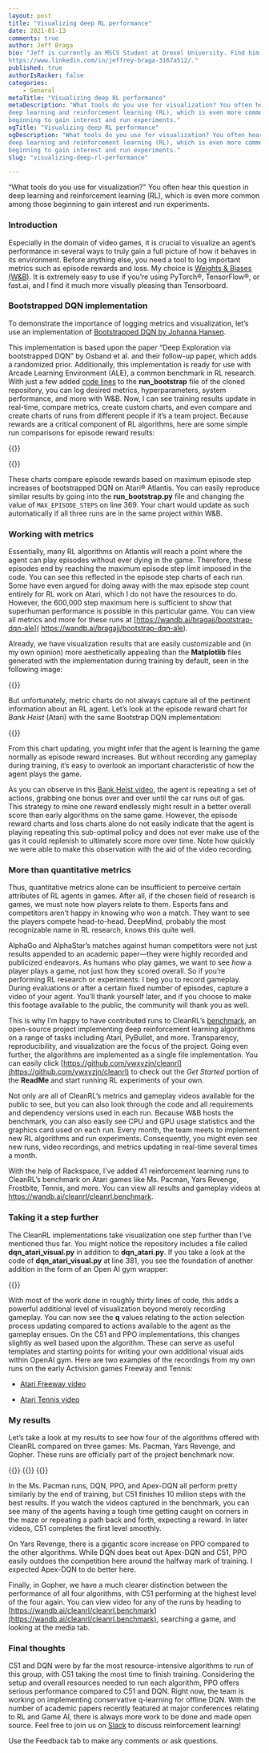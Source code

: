 ```yaml
---
layout: post
title: "Visualizing deep RL performance"
date: 2021-01-13
comments: true
author: Jeff Braga
bio: "Jeff is currently an MSCS Student at Drexel University. Find him at
https://www.linkedin.com/in/jeffrey-braga-3167a512/."
published: true
authorIsRacker: false
categories:
    - General
metaTitle: "Visualizing deep RL performance"
metaDescription: "What tools do you use for visualization? You often hear this question in
deep learning and reinforcement learning (RL), which is even more common among those
beginning to gain interest and run experiments."
ogTitle: "Visualizing deep RL performance"
ogDescription: "What tools do you use for visualization? You often hear this question in
deep learning and reinforcement learning (RL), which is even more common among those
beginning to gain interest and run experiments."
slug: "visualizing-deep-rl-performance"

---
```


“What tools do you use for visualization?" You often hear this question in deep learning
and reinforcement learning (RL), which is even more common among those beginning to gain
interest and run experiments. 

<!--more-->

### Introduction

Especially in the domain of video games, it is crucial to visualize an agent’s performance
in several ways to truly gain a full picture of how it behaves in its environment. Before
anything else, you need a tool to log important metrics such as episode rewards and loss.
My choice is [Weights & Biases (W&B)](https://wandb.ai/home). It is extremely easy to use
if you’re using PyTorch&reg;, TensorFlow&reg;, or fast.ai, and I find it much more visually
pleasing than Tensorboard. 

### Bootstrapped DQN implementation

To demonstrate the importance of logging metrics and visualization, let’s use an
implementation of [Bootstrapped DQN by Johanna Hansen](https://github.com/johannah/bootstrap_dqn).

This implementation is based upon the paper “Deep Exploration via bootstrapped DQN” by
Osband et al. and their follow-up paper, which adds a randomized prior. Additionally, this
implementation is ready for use with Arcade Learning Environment (ALE), a common benchmark
in RL research. With just a few added [code lines](https://docs.wandb.ai/integrations/pytorch)
to the **run_bootstrap** file of the cloned repository, you can log desired metrics,
hyperparameters, system performance, and more with W&B. Now, I can see training results
update in real-time, compare metrics, create custom charts, and even compare and create
charts of runs from different people if it’s a team project. Because rewards are a critical
component of RL algorithms, here are some simple run comparisons for episode reward results:

{{<img src="Picture1.png" title="" alt="">}}

{{<img src="Picture2.png" title="" alt="">}}

These charts compare episode rewards based on maximum episode step increases of bootstrapped
DQN on Atari&reg; Atlantis. You can easily reproduce similar results by going into the
**run_bootstrap.py** file and changing the value of `MAX_EPISODE_STEPS` on line 369. Your
chart would update as such automatically if all three runs are in the same project within
W&B. 

### Working with metrics

Essentially, many RL algorithms on Atlantis will reach a point where the agent can play
episodes without ever dying in the game. Therefore, these episodes end by reaching the
maximum episode step limit imposed in the code. You can see this reflected in the episode
step charts of each run. Some have even argued for doing away with the max episode step
count entirely for RL work on Atari, which I do not have the resources to do. However, the
600,000 step maximum here is sufficient to show that superhuman performance is possible in
this particular game. You can view all metrics and more for these runs at
[https://wandb.ai/bragajj/bootstrap-dqn-ale]( https://wandb.ai/bragajj/bootstrap-dqn-ale). 

Already, we have visualization results that are easily customizable and (in my own opinion)
more aesthetically appealing than the **Matplotlib** files generated with the implementation
during training by default, seen in the following image:

{{<img src="Picture3.png" title="" alt="">}}

But unfortunately, metric charts do not always capture all of the pertinent information
about an RL agent. Let’s look at the episode reward chart for *Bank Heist* (Atari) with the
same Bootstrap DQN implementation:

{{<img src="Picture4.png" title="" alt="">}}
 
From this chart updating, you might infer that the agent is learning the game normally as
episode reward increases. But without recording any gameplay during training, it’s easy to
overlook an important characteristic of how the agent plays the game.

As you can observe in this [Bank Heist video](https://youtu.be/IdTmkqHzsfo), the agent is
repeating a set of actions, grabbing one bonus over and over until the car runs out of gas.
This strategy to mine one reward endlessly might result in a better overall score than early
algorithms on the same game. However, the episode reward charts and loss charts alone do
not easily indicate that the agent is playing repeating this sub-optimal policy and does
not ever make use of the gas it could replenish to ultimately score more over time. Note
how quickly we were able to make this observation with the aid of the video recording. 

### More than quantitative metrics

Thus, quantitative metrics alone can be insufficient to perceive certain attributes of RL
agents in games. After all, if the chosen field of research is games, we must note how
players relate to them. Esports fans and competitors aren’t happy in knowing who won a
match. They want to see the players compete head-to-head. DeepMind, probably the most
recognizable name in RL research, knows this quite well. 

AlphaGo and AlphaStar’s matches against human competitors were not just results appended
to an academic paper&mdash;they were highly recorded and publicized endeavors. As humans
who play games, we want to see *how* a player plays a game, not just how they scored overall.
So if you’re performing RL research or experiments: I beg you to record gameplay. During
evaluations or after a certain fixed number of episodes, capture a video of your agent.
You’ll thank yourself later, and if you choose to make this footage available to the public,
the community will thank you as well. 

This is why I’m happy to have contributed runs to CleanRL’s
[benchmark](https://wandb.ai/cleanrl/cleanrl.benchmark/reports/Open-RL-Benchmark-0-5-0---Vmlldzo0MDcxOA),
an open-source project implementing deep reinforcement learning algorithms on a range of
tasks including Atari, PyBullet, and more. Transparency, reproducibility, and visualization
are the focus of the project. Going even further, the algorithms are implemented as a
single file implementation. You can easily click
[https://github.com/vwxyzjn/cleanrl](https://github.com/vwxyzjn/cleanrl) to check out the
*Get Started* portion of the **ReadMe** and start running RL experiments of your own.

Not only are all of CleanRL’s metrics and gameplay videos available for the public to see,
but you can also look through the code and all requirements and dependency versions used
in each run. Because W&B hosts the benchmark, you can also easily see CPU and GPU usage
statistics and the graphics card used on each run. Every month, the team meets to implement
new RL algorithms and run experiments. Consequently, you might even see new runs, video
recordings, and metrics updating in real-time several times a month. 

With the help of Rackspace, I’ve added 41 reinforcement learning runs to CleanRL’s benchmark
on Atari games like Ms. Pacman, Yars Revenge, Frostbite, Tennis, and more. You can view
all results and gameplay videos at https://wandb.ai/cleanrl/cleanrl.benchmark. 

### Taking it a step further

The CleanRL implementations take visualization one step further than I’ve mentioned thus
far. You might notice the repository includes a file called **dqn_atari_visual.py** in
addition to **dqn_atari.py**. If you take a look at the code of **dqn_atari_visual.py** at
line 381, you see the foundation of another addition in the form of an Open AI gym wrapper:

{{<img src="Picture5.png" title="" alt="">}}

With most of the work done in roughly thirty lines of code, this adds a powerful additional
level of visualization beyond merely recording gameplay. You can now see the **q** values
relating to the action selection process updating compared to actions available to the agent as the
gameplay ensues. On the C51 and PPO implementations, this changes slightly as well based
upon the algorithm. These can serve as useful templates and starting points for writing your
own additional visual aids within OpenAI gym. Here are two examples of the recordings from
my own runs on the early Activision games Freeway and Tennis:

- [Atari Freeway video](https://www.youtube.com/watch?v=NW-QSO-mvUc)

- [Atari Tennis video](https://youtu.be/Ztklo77mpIU)

### My results

Let’s take a look at my results to see how four of the algorithms offered with CleanRL
compared on three games: Ms. Pacman, Yars Revenge, and Gopher. These runs are officially
part of the project benchmark now.

{{<img src="Picture6.png" title="" alt="">}}
{{<img src="Picture7.png" title="" alt="">}}
{{<img src="Picture8.png" title="" alt="">}}

In the Ms. Pacman runs, DQN, PPO, and Apex-DQN all perform pretty similarly by the end of
training, but C51 finishes 10 million steps with the best results. If you watch the videos
captured in the benchmark, you can see many of the agents having a tough time getting
caught on corners in the maze or repeating a path back and forth, expecting a reward. In
later videos, C51 completes the first level smoothly. 

On Yars Revenge, there is a gigantic score increase on PPO compared to the other algorithms.
While DQN does beat out Apex-DQN and C51, PPO easily outdoes the competition here around
the halfway mark of training. I expected Apex-DQN to do better here. 

Finally, in Gopher, we have a much clearer distinction between the performance of all four
algorithms, with C51 performing at the highest level of the four again. You can view video
for any of the runs by heading to
[https://wandb.ai/cleanrl/cleanrl.benchmark](https://wandb.ai/cleanrl/cleanrl.benchmark),
searching a game, and looking at the media tab.

### Final thoughts

C51 and DQN were by far the most resource-intensive algorithms to run of this group, with
C51 taking the most time to finish training. Considering the setup and overall resources
needed to run each algorithm, PPO offers serious performance compared to C51 and DQN. Right
now, the team is working on implementing conservative q-learning for offline DQN. With the
number of academic papers recently featured at major conferences relating to RL and Game AI,
there is always more work to be done and made open source. Feel free to join us on
[Slack](https://join.slack.com/t/cleanrl/shared_invite/zt-cj64t5eq-xKZ6sD0KPGFKu1QicHEvVg)
to discuss reinforcement learning!

Use the Feedback tab to make any comments or ask questions.
